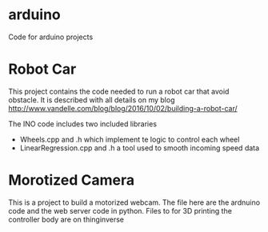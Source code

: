 # arduino
Code for arduino projects

# Robot Car
This project contains the code needed to run a robot car that avoid obstacle.
It is described with all details on my blog http://www.vandelle.com/blog/blog/2016/10/02/building-a-robot-car/

The INO code includes two included libraries
 - Wheels.cpp and .h which implement te logic to control each wheel
 - LinearRegression.cpp and .h a tool used to smooth incoming speed data

# Morotized Camera
This is a project to build a motorized webcam.
The file here are the ardnuino code and the web server code in python.
Files to for 3D printing the controller body are on thinginverse
